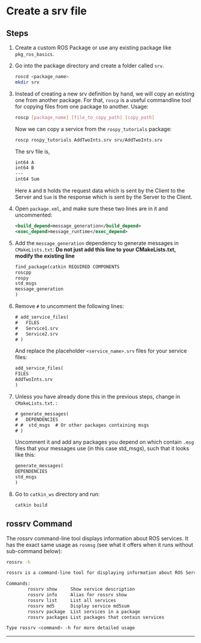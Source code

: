 # Create a srv file

## Steps

1. Create a custom ROS Package or use any existing package like `pkg_ros_basics`.

1. Go into the package directory and create a folder called `srv`.

    ```bash
    roscd <package_name>
    mkdir srv
    ```

1. Instead of creating a new srv definition by hand, we will copy an existing one from another package. For that, `roscp` is a useful commandline tool for copying files from one package to another.
Usage:
    ```bash
    roscp [package_name] [file_to_copy_path] [copy_path]
    ```

    Now we can copy a service from the `rospy_tutorials` package:
    ```bash
    roscp rospy_tutorials AddTwoInts.srv srv/AddTwoInts.srv
    ```

    The srv file is,
    ```txt
    int64 A
    int64 B
    ---
    int64 Sum
    ```

    Here `A` and `B` holds the request data which is sent by the Client to the Server and `Sum` is the response which is sent by the Server to the Client.

1. Open `package.xml`, and make sure these two lines are in it and uncommented:
    ```xml
    <build_depend>message_generation</build_depend>
    <exec_depend>message_runtime</exec_depend>
    ```

1. Add the `message_generation` dependency to generate messages in `CMakeLists.txt`:
**Do not just add this line to your CMakeLists.txt, modify the existing line**
    ```txt
    find_package(catkin REQUIRED COMPONENTS
    roscpp
    rospy
    std_msgs
    message_generation
    )
    ```

1. Remove `#` to uncomment the following lines:
    ```txt
    # add_service_files(
    #   FILES
    #   Service1.srv
    #   Service2.srv
    # )
    ```

    And replace the placeholder `<service_name>.srv` files for your service files:
    ```txt
    add_service_files(
    FILES
    AddTwoInts.srv
    )
    ```

1. Unless you have already done this in the previous steps, change in `CMakeLists.txt`. :
    ```txt
    # generate_messages(
    #   DEPENDENCIES
    # #  std_msgs  # Or other packages containing msgs
    # )
    ```
    Uncomment it and add any packages you depend on which contain `.msg` files that your messages use (in this case std_msgs), such that it looks like this:
    ```txt
    generate_messages(
    DEPENDENCIES
    std_msgs
    )
    ```

1. Go to `catkin_ws` directory and run:
    ```bash
    catkin build
    ```

## rossrv Command

The rossrv command-line tool displays information about ROS services. It has the exact same usage as `rosmsg` (see what it offers when it runs without sub-command below):

```bash
rossrv -h
```

```bash
rossrv is a command-line tool for displaying information about ROS Service types.

Commands:
        rossrv show     Show service description
        rossrv info     Alias for rossrv show
        rossrv list     List all services
        rossrv md5      Display service md5sum
        rossrv package  List services in a package
        rossrv packages List packages that contain services

Type rossrv <command> -h for more detailed usage
```
---